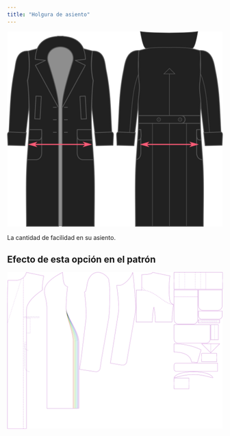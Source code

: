 ```yaml
---
title: "Holgura de asiento"
---
```


![Holgura de asiento](./seatease.svg)

La cantidad de facilidad en su asiento.

## Efecto de esta opción en el patrón

![Esta imagen muestra el efecto de esta opción superponiendo varias variantes que tienen un valor diferente para esta opción](carlita_seatease_sample.svg "Efecto de esta opción en el patrón")
